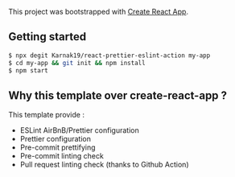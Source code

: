 This project was bootstrapped with [Create React App](https://github.com/facebook/create-react-app).

## Getting started

```bash
$ npx degit Karnak19/react-prettier-eslint-action my-app
$ cd my-app && git init && npm install
$ npm start
```

## Why this template over create-react-app ?

This template provide :

- ESLint AirBnB/Prettier configuration
- Prettier configuration
- Pre-commit prettifying
- Pre-commit linting check
- Pull request linting check (thanks to Github Action)
